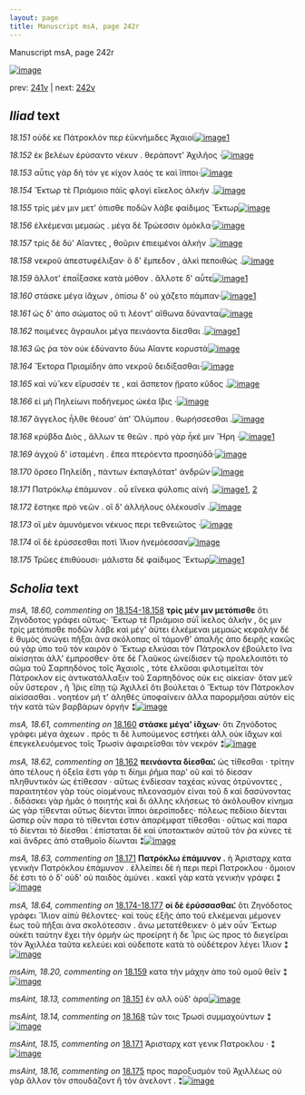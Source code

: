 ```yaml
---
layout: page
title: Manuscript msA, page 242r
---
```


Manuscript msA, page 242r

[![image](http://www.homermultitext.org/iipsrv?OBJ=IIP,1.0&FIF=/project/homer/pyramidal/deepzoom/hmt/vaimg/2017a/VA242RN_0413.tif&WID=100&CVT=JPEG)](http://www.homermultitext.org/ict2/?urn=urn:cite2:hmt:vaimg.2017a:VA242RN_0413)

prev:  [241v](../241v) | next:  [242v](../242v)

## *Iliad* text

*18.151* <a id="18.151"/> οὐδέ κε Πάτροκλόν περ ἐϋκνήμιδες Ἀχαιοὶ[![image](http://www.homermultitext.org/iipsrv?OBJ=IIP,1.0&FIF=/project/homer/pyramidal/deepzoom/hmt/vaimg/2017a/VA242RN_0413.tif&RGN=0.2,0.1893,0.385,0.0316&WID=1000&CVT=JPEG)](http://www.homermultitext.org/ict2/?urn=urn:cite2:hmt:vaimg.2017a:VA242RN_0413@0.2,0.1893,0.385,0.0316)[1](#msAint_18.13)

*18.152* <a id="18.152"/> ἐκ βελέων ἐρύσαντο νέκυν . θεράποντ' Ἀχιλῆος ·[![image](http://www.homermultitext.org/iipsrv?OBJ=IIP,1.0&FIF=/project/homer/pyramidal/deepzoom/hmt/vaimg/2017a/VA242RN_0413.tif&RGN=0.204,0.2126,0.402,0.0248&WID=1000&CVT=JPEG)](http://www.homermultitext.org/ict2/?urn=urn:cite2:hmt:vaimg.2017a:VA242RN_0413@0.204,0.2126,0.402,0.0248)

*18.153* <a id="18.153"/> αὖτις γὰρ δὴ τόν γε κίχον λαός τε καὶ ἵπποι·[![image](http://www.homermultitext.org/iipsrv?OBJ=IIP,1.0&FIF=/project/homer/pyramidal/deepzoom/hmt/vaimg/2017a/VA242RN_0413.tif&RGN=0.197,0.2322,0.363,0.0248&WID=1000&CVT=JPEG)](http://www.homermultitext.org/ict2/?urn=urn:cite2:hmt:vaimg.2017a:VA242RN_0413@0.197,0.2322,0.363,0.0248)

*18.154* <a id="18.154"/> Ἕκτωρ τὲ Πριάμοιο πάϊς φλογὶ εἴκελος ἀλκήν .[![image](http://www.homermultitext.org/iipsrv?OBJ=IIP,1.0&FIF=/project/homer/pyramidal/deepzoom/hmt/vaimg/2017a/VA242RN_0413.tif&RGN=0.198,0.2517,0.416,0.0263&WID=1000&CVT=JPEG)](http://www.homermultitext.org/ict2/?urn=urn:cite2:hmt:vaimg.2017a:VA242RN_0413@0.198,0.2517,0.416,0.0263)

*18.155* <a id="18.155"/> τρὶς μέν μιν μετ' όπισθε ποδῶν λάβε φαίδιμος Ἕκτωρ[![image](http://www.homermultitext.org/iipsrv?OBJ=IIP,1.0&FIF=/project/homer/pyramidal/deepzoom/hmt/vaimg/2017a/VA242RN_0413.tif&RGN=0.193,0.2727,0.424,0.0248&WID=1000&CVT=JPEG)](http://www.homermultitext.org/ict2/?urn=urn:cite2:hmt:vaimg.2017a:VA242RN_0413@0.193,0.2727,0.424,0.0248)

*18.156* <a id="18.156"/> ἑλκέμεναι μεμαὼς . μέγα δὲ Τρώεσσιν ὁμόκλα·[![image](http://www.homermultitext.org/iipsrv?OBJ=IIP,1.0&FIF=/project/homer/pyramidal/deepzoom/hmt/vaimg/2017a/VA242RN_0413.tif&RGN=0.192,0.2893,0.42,0.0255&WID=1000&CVT=JPEG)](http://www.homermultitext.org/ict2/?urn=urn:cite2:hmt:vaimg.2017a:VA242RN_0413@0.192,0.2893,0.42,0.0255)

*18.157* <a id="18.157"/> τρὶς δὲ δύ' Αἴαντες , θοῦριν ἐπιειμένοι ἀλκὴν .[![image](http://www.homermultitext.org/iipsrv?OBJ=IIP,1.0&FIF=/project/homer/pyramidal/deepzoom/hmt/vaimg/2017a/VA242RN_0413.tif&RGN=0.189,0.308,0.409,0.0248&WID=1000&CVT=JPEG)](http://www.homermultitext.org/ict2/?urn=urn:cite2:hmt:vaimg.2017a:VA242RN_0413@0.189,0.308,0.409,0.0248)

*18.158* <a id="18.158"/> νεκροῦ ἀπεστυφέλιξαν· ὃ δ' ἔμπεδον , ἀλκὶ πεποιθὼς .[![image](http://www.homermultitext.org/iipsrv?OBJ=IIP,1.0&FIF=/project/homer/pyramidal/deepzoom/hmt/vaimg/2017a/VA242RN_0413.tif&RGN=0.191,0.3268,0.442,0.0255&WID=1000&CVT=JPEG)](http://www.homermultitext.org/ict2/?urn=urn:cite2:hmt:vaimg.2017a:VA242RN_0413@0.191,0.3268,0.442,0.0255)

*18.159* <a id="18.159"/> ἄλλοτ' ἐπαΐξασκε κατὰ μόθον . ἄλλοτε δ' αὖτε[![image](http://www.homermultitext.org/iipsrv?OBJ=IIP,1.0&FIF=/project/homer/pyramidal/deepzoom/hmt/vaimg/2017a/VA242RN_0413.tif&RGN=0.187,0.3449,0.408,0.027&WID=1000&CVT=JPEG)](http://www.homermultitext.org/ict2/?urn=urn:cite2:hmt:vaimg.2017a:VA242RN_0413@0.187,0.3449,0.408,0.027)[1](#msAim_18.20)

*18.160* <a id="18.160"/> στάσκε μέγα ἰ̈άχων , ὀπίσω δ' οὐ χάζετο πάμπαν·[![image](http://www.homermultitext.org/iipsrv?OBJ=IIP,1.0&FIF=/project/homer/pyramidal/deepzoom/hmt/vaimg/2017a/VA242RN_0413.tif&RGN=0.185,0.3659,0.425,0.0255&WID=1000&CVT=JPEG)](http://www.homermultitext.org/ict2/?urn=urn:cite2:hmt:vaimg.2017a:VA242RN_0413@0.185,0.3659,0.425,0.0255)[1](#msA_18.61)

*18.161* <a id="18.161"/> ὡς δ' ἀπο σώματος οὔ τι λέοντ' αἴθωνα δύνανται[![image](http://www.homermultitext.org/iipsrv?OBJ=IIP,1.0&FIF=/project/homer/pyramidal/deepzoom/hmt/vaimg/2017a/VA242RN_0413.tif&RGN=0.185,0.3869,0.422,0.0233&WID=1000&CVT=JPEG)](http://www.homermultitext.org/ict2/?urn=urn:cite2:hmt:vaimg.2017a:VA242RN_0413@0.185,0.3869,0.422,0.0233)

*18.162* <a id="18.162"/> ποιμένες ἄγραυλοι μέγα πεινάοντα δίεσθαι .[![image](http://www.homermultitext.org/iipsrv?OBJ=IIP,1.0&FIF=/project/homer/pyramidal/deepzoom/hmt/vaimg/2017a/VA242RN_0413.tif&RGN=0.183,0.4042,0.402,0.0255&WID=1000&CVT=JPEG)](http://www.homermultitext.org/ict2/?urn=urn:cite2:hmt:vaimg.2017a:VA242RN_0413@0.183,0.4042,0.402,0.0255)[1](#msA_18.62)

*18.163* <a id="18.163"/> ὥς ῥα τὸν οὐκ ἐδύναντο δύω Αἴαντε κορυστὰ[![image](http://www.homermultitext.org/iipsrv?OBJ=IIP,1.0&FIF=/project/homer/pyramidal/deepzoom/hmt/vaimg/2017a/VA242RN_0413.tif&RGN=0.188,0.4252,0.385,0.024&WID=1000&CVT=JPEG)](http://www.homermultitext.org/ict2/?urn=urn:cite2:hmt:vaimg.2017a:VA242RN_0413@0.188,0.4252,0.385,0.024)

*18.164* <a id="18.164"/> Ἕκτορα Πριαμίδην ἀπο νεκροῦ δειδίξασθαι·[![image](http://www.homermultitext.org/iipsrv?OBJ=IIP,1.0&FIF=/project/homer/pyramidal/deepzoom/hmt/vaimg/2017a/VA242RN_0413.tif&RGN=0.187,0.441,0.402,0.0278&WID=1000&CVT=JPEG)](http://www.homermultitext.org/ict2/?urn=urn:cite2:hmt:vaimg.2017a:VA242RN_0413@0.187,0.441,0.402,0.0278)

*18.165* <a id="18.165"/> καὶ νύ̆ κεν εἴρυσσέν τε , καὶ ἄσπετον ᾔρατο κῦδος .[![image](http://www.homermultitext.org/iipsrv?OBJ=IIP,1.0&FIF=/project/homer/pyramidal/deepzoom/hmt/vaimg/2017a/VA242RN_0413.tif&RGN=0.185,0.4628,0.411,0.0263&WID=1000&CVT=JPEG)](http://www.homermultitext.org/ict2/?urn=urn:cite2:hmt:vaimg.2017a:VA242RN_0413@0.185,0.4628,0.411,0.0263)

*18.166* <a id="18.166"/> εἰ μὴ Πηλείωνι ποδήνεμος ὠκέα Ι̂̈ρις ·[![image](http://www.homermultitext.org/iipsrv?OBJ=IIP,1.0&FIF=/project/homer/pyramidal/deepzoom/hmt/vaimg/2017a/VA242RN_0413.tif&RGN=0.183,0.4816,0.367,0.0255&WID=1000&CVT=JPEG)](http://www.homermultitext.org/ict2/?urn=urn:cite2:hmt:vaimg.2017a:VA242RN_0413@0.183,0.4816,0.367,0.0255)

*18.167* <a id="18.167"/> ἄγγελος ἦλθε θέουσ' ἀπ' Ὀλύμπου . θωρήσσεσθαι .[![image](http://www.homermultitext.org/iipsrv?OBJ=IIP,1.0&FIF=/project/homer/pyramidal/deepzoom/hmt/vaimg/2017a/VA242RN_0413.tif&RGN=0.187,0.4996,0.404,0.027&WID=1000&CVT=JPEG)](http://www.homermultitext.org/ict2/?urn=urn:cite2:hmt:vaimg.2017a:VA242RN_0413@0.187,0.4996,0.404,0.027)

*18.168* <a id="18.168"/> κρύβδα Διὸς , ἄλλων τε θεῶν . πρὸ γὰρ ἧκέ μιν Ἥρη ·[![image](http://www.homermultitext.org/iipsrv?OBJ=IIP,1.0&FIF=/project/homer/pyramidal/deepzoom/hmt/vaimg/2017a/VA242RN_0413.tif&RGN=0.187,0.5184,0.422,0.0248&WID=1000&CVT=JPEG)](http://www.homermultitext.org/ict2/?urn=urn:cite2:hmt:vaimg.2017a:VA242RN_0413@0.187,0.5184,0.422,0.0248)[1](#msAint_18.14)

*18.169* <a id="18.169"/> ἀγχοῦ δ' ἱσταμένη . ἔπεα πτερόεντα προσηύδᾱ·[![image](http://www.homermultitext.org/iipsrv?OBJ=IIP,1.0&FIF=/project/homer/pyramidal/deepzoom/hmt/vaimg/2017a/VA242RN_0413.tif&RGN=0.183,0.5364,0.409,0.0248&WID=1000&CVT=JPEG)](http://www.homermultitext.org/ict2/?urn=urn:cite2:hmt:vaimg.2017a:VA242RN_0413@0.183,0.5364,0.409,0.0248)

*18.170* <a id="18.170"/> ὄρσεο Πηλείδη , πάντων ἐκπαγλότατ' ἀνδρῶν·[![image](http://www.homermultitext.org/iipsrv?OBJ=IIP,1.0&FIF=/project/homer/pyramidal/deepzoom/hmt/vaimg/2017a/VA242RN_0413.tif&RGN=0.186,0.5582,0.409,0.0233&WID=1000&CVT=JPEG)](http://www.homermultitext.org/ict2/?urn=urn:cite2:hmt:vaimg.2017a:VA242RN_0413@0.186,0.5582,0.409,0.0233)

*18.171* <a id="18.171"/> Πατρόκλῳ ἐπάμυνον . οὗ εἵνεκα φύλοπις αἰνὴ .[![image](http://www.homermultitext.org/iipsrv?OBJ=IIP,1.0&FIF=/project/homer/pyramidal/deepzoom/hmt/vaimg/2017a/VA242RN_0413.tif&RGN=0.184,0.577,0.417,0.0218&WID=1000&CVT=JPEG)](http://www.homermultitext.org/ict2/?urn=urn:cite2:hmt:vaimg.2017a:VA242RN_0413@0.184,0.577,0.417,0.0218)[1](#msAint_18.15), [2](#msA_18.63)

*18.172* <a id="18.172"/> ἕστηκε πρὸ νεῶν . οἳ δ' ἀλλήλους ὀλέκουσῑν .[![image](http://www.homermultitext.org/iipsrv?OBJ=IIP,1.0&FIF=/project/homer/pyramidal/deepzoom/hmt/vaimg/2017a/VA242RN_0413.tif&RGN=0.19,0.5935,0.375,0.0218&WID=1000&CVT=JPEG)](http://www.homermultitext.org/ict2/?urn=urn:cite2:hmt:vaimg.2017a:VA242RN_0413@0.19,0.5935,0.375,0.0218)

*18.173* <a id="18.173"/> οἳ μὲν ἀμυνόμενοι νέκυος περι τεθνειῶτος ·[![image](http://www.homermultitext.org/iipsrv?OBJ=IIP,1.0&FIF=/project/homer/pyramidal/deepzoom/hmt/vaimg/2017a/VA242RN_0413.tif&RGN=0.188,0.6123,0.408,0.0233&WID=1000&CVT=JPEG)](http://www.homermultitext.org/ict2/?urn=urn:cite2:hmt:vaimg.2017a:VA242RN_0413@0.188,0.6123,0.408,0.0233)

*18.174* <a id="18.174"/> οἳ δὲ ἐρύσσεσθαι ποτὶ Ί̈λιον ἠνεμόεσσαν[![image](http://www.homermultitext.org/iipsrv?OBJ=IIP,1.0&FIF=/project/homer/pyramidal/deepzoom/hmt/vaimg/2017a/VA242RN_0413.tif&RGN=0.185,0.6304,0.365,0.0233&WID=1000&CVT=JPEG)](http://www.homermultitext.org/ict2/?urn=urn:cite2:hmt:vaimg.2017a:VA242RN_0413@0.185,0.6304,0.365,0.0233)

*18.175* <a id="18.175"/> Τρῶες ἐπιθύουσι· μάλιστα δὲ φαίδιμος Ἕκτωρ[![image](http://www.homermultitext.org/iipsrv?OBJ=IIP,1.0&FIF=/project/homer/pyramidal/deepzoom/hmt/vaimg/2017a/VA242RN_0413.tif&RGN=0.184,0.6506,0.374,0.0301&WID=1000&CVT=JPEG)](http://www.homermultitext.org/ict2/?urn=urn:cite2:hmt:vaimg.2017a:VA242RN_0413@0.184,0.6506,0.374,0.0301)[1](#msAint_18.16)

## *Scholia* text

*msA, 18.60, commenting on* [18.154-18.158](#18.154-18.158)  <a id="msA_18.60"/> **τρὶς μέν μιν μετόπισθε** ὅτι Ζηνόδοτος γράφει οὕτως· Ἕκτωρ τὲ Πριάμοιο σὺῒ ΐκελος ἀλκὴν , ὅς μιν τρὶς μετόπισθε ποδῶν λάβε καὶ μέγ' ἀϋτει ἐλκέμεναι μεμαώς κεφαλὴν δέ ἑ θυμὸς ἀνώγει πῆξαι ἀνα σκόλοπας οἳ τάμονθ' ἁπαλῆς ἀπο δειρῆς κακῶς οὐ γὰρ ὑπο τοῦ τὸν καιρὸν ὁ Ἕκτωρ ελκύσαι τὸν Πάτροκλον ἐβούλετο ἵνα αἰκίσηται ἀλλ' έμπροσθεν· ὅτε δὲ Γλαῦκος ὠνείδισεν τῷ προλελοιπότι τὸ σῶμα τοῦ Σαρπηδόνος τοῖς Ἀχαιοῖς , τότε ἑλκῦσαι φιλοτιμεῖται τὸν Πάτροκλον εἰς ἀντικατάλλαξιν τοῦ Σαρπηδόνος οὐκ εις αἰκείαν· ὅταν με̏ν οὖν ὕστερον , ῆ Ἶ̈ρις εἴπῃ τῷ Ἀχιλλεῖ ὅτι βούλεται ὁ Ἕκτωρ τὸν Πάτροκλον αἰκίσασθαι . νοητέον μή τ' ἀληθὲς ὑποφαίνειν ἀλλα παρορμῆσαι αὐτὸν εἰς τὴν κατὰ τῶν βαρβάρων ὀργήν ⁑[![image](http://www.homermultitext.org/iipsrv?OBJ=IIP,1.0&FIF=/project/homer/pyramidal/deepzoom/hmt/vaimg/2017a/VA242RN_0413.tif&RGN=0.186,0.0744,0.662,0.1059&WID=1000&CVT=JPEG)](http://www.homermultitext.org/ict2/?urn=urn:cite2:hmt:vaimg.2017a:VA242RN_0413@0.186,0.0744,0.662,0.1059)

*msA, 18.61, commenting on* [18.160](#18.160)  <a id="msA_18.61"/> **στάσκε μέγα' ἰ̈άχων·** ὅτι Ζηνόδοτος γράφει μέγα ἀχεων . πρός τι δὲ λυπούμενος εστήκει ἀλλ οὐκ ἰ̈άχων καὶ ἐπεγκελευόμενος τοῖς Τρωσὶν ἀφαιρεῖσθαι τὸν νεκρόν ⁑[![image](http://www.homermultitext.org/iipsrv?OBJ=IIP,1.0&FIF=/project/homer/pyramidal/deepzoom/hmt/vaimg/2017a/VA242RN_0413.tif&RGN=0.611,0.3689,0.21,0.0721&WID=1000&CVT=JPEG)](http://www.homermultitext.org/ict2/?urn=urn:cite2:hmt:vaimg.2017a:VA242RN_0413@0.611,0.3689,0.21,0.0721)

*msA, 18.62, commenting on* [18.162](#18.162)  <a id="msA_18.62"/> **πεινάοντα δίεσθαι⁚** ὡς τίθεσθαι · τρίτην ἀπο τέλους ἡ ὀξεῖα ἔστι γάρ τι δίημι ῥῆμα παρ' οῦ καὶ τὸ δίεσαν πληθυντικὸν ὡς ἐτίθεσαν · αὔτως ἐνδίεσαν ταχέας κύνας ὀτρύνοντες , παραιτητέον γὰρ τοὺς οἰομένους πλεονασμὸν εἰναι τοῦ δ καὶ δασύνοντας . διδάσκει γὰρ ἡμᾶς ὁ ποιητὴς καὶ δι άλλης κλήσεως τὸ ἀκόλουθον κίνημα ὡς γὰρ τίθενται οὕτως δίενται ἵπποι ἀερσίποδες· πόλεως πεδίοιο δίενται ὥσπερ οὖν παρα τὸ τίθενται ἐστιν ἀπαρέμφατ τίθεσθαι · οὕτως καὶ παρα τὸ δίενται τὸ δίεσθαι ⁚ ἐπίσταται δὲ καὶ ὑποτακτικὸν αὐτοῦ τὸν ῥα κύνες τὲ καὶ ἄνδρες ἀπὸ σταθμοῖο δίωνται ⁑[![image](http://www.homermultitext.org/iipsrv?OBJ=IIP,1.0&FIF=/project/homer/pyramidal/deepzoom/hmt/vaimg/2017a/VA242RN_0413.tif&RGN=0.6,0.4335,0.21,0.2096&WID=1000&CVT=JPEG)](http://www.homermultitext.org/ict2/?urn=urn:cite2:hmt:vaimg.2017a:VA242RN_0413@0.6,0.4335,0.21,0.2096)

*msA, 18.63, commenting on* [18.171](#18.171)  <a id="msA_18.63"/> **Πατρόκλω ἐπάμυνον .** ἡ Ἀρισταρχ κατα γενικὴν Πατρόκλου ἐπάμυνον . ἐλλείπει δὲ ἡ περι περὶ Πατροκλου · ὅμοιον δέ ἐστι τὸ ὁ δ' οὐδ' οὑ παιδὸς ἀμύνει . κακεῖ γὰρ κατὰ γενικὴν γράφει ⁑[![image](http://www.homermultitext.org/iipsrv?OBJ=IIP,1.0&FIF=/project/homer/pyramidal/deepzoom/hmt/vaimg/2017a/VA242RN_0413.tif&RGN=0.174,0.6349,0.639,0.0751&WID=1000&CVT=JPEG)](http://www.homermultitext.org/ict2/?urn=urn:cite2:hmt:vaimg.2017a:VA242RN_0413@0.174,0.6349,0.639,0.0751)

*msA, 18.64, commenting on* [18.174-18.177](#18.174-18.177)  <a id="msA_18.64"/> **οἱ δὲ ἐρύσσασθαι⁚** ὅτι Ζηνόδοτος γράφει Ἴ̈λιον αἰπὺ θέλοντες· καὶ τοὺς ἑξῆς ἀπο τοῦ ελκέμεναι μέμονεν ἕως τοῦ πῆξαι ἀνα σκολότεσσιν . ἄνω μετατέθεικεν· ὁ μὲν οὖν Ἕκτωρ οὐκέτι ταύτην ἔχει τὴν ὁρμὴν ὡς προείρητ ἡ δε Ἶρις ὡς προς τὸ διεγεῖραι τὸν Ἀχιλλέα ταῦτα κελεύει καὶ οὐδεποτε κατὰ τὸ οὐδέτερον λέγει Ί̈λιον ⁑[![image](http://www.homermultitext.org/iipsrv?OBJ=IIP,1.0&FIF=/project/homer/pyramidal/deepzoom/hmt/vaimg/2017a/VA242RN_0413.tif&RGN=0.17,0.6897,0.633,0.0526&WID=1000&CVT=JPEG)](http://www.homermultitext.org/ict2/?urn=urn:cite2:hmt:vaimg.2017a:VA242RN_0413@0.17,0.6897,0.633,0.0526)

*msAim, 18.20, commenting on* [18.159](#18.159)  <a id="msAim_18.20"/> κατα τὴν μάχην ἀπο τοῦ ομοῦ θεῖν ⁑[![image](http://www.homermultitext.org/iipsrv?OBJ=IIP,1.0&FIF=/project/homer/pyramidal/deepzoom/hmt/vaimg/2017a/VA242RN_0413.tif&RGN=0.59,0.3486,0.051,0.0376&WID=1000&CVT=JPEG)](http://www.homermultitext.org/ict2/?urn=urn:cite2:hmt:vaimg.2017a:VA242RN_0413@0.59,0.3486,0.051,0.0376)

*msAint, 18.13, commenting on* [18.151](#18.151)  <a id="msAint_18.13"/> ἐν αλλ οὐδ' ἀρα[![image](http://www.homermultitext.org/iipsrv?OBJ=IIP,1.0&FIF=/project/homer/pyramidal/deepzoom/hmt/vaimg/2017a/VA242RN_0413.tif&RGN=0.147,0.1908,0.056,0.0301&WID=1000&CVT=JPEG)](http://www.homermultitext.org/ict2/?urn=urn:cite2:hmt:vaimg.2017a:VA242RN_0413@0.147,0.1908,0.056,0.0301)

*msAint, 18.14, commenting on* [18.168](#18.168)  <a id="msAint_18.14"/> τῶν τοις Τρωσὶ συμμαχούντων ⁑[![image](http://www.homermultitext.org/iipsrv?OBJ=IIP,1.0&FIF=/project/homer/pyramidal/deepzoom/hmt/vaimg/2017a/VA242RN_0413.tif&RGN=0.134,0.5214,0.061,0.0233&WID=1000&CVT=JPEG)](http://www.homermultitext.org/ict2/?urn=urn:cite2:hmt:vaimg.2017a:VA242RN_0413@0.134,0.5214,0.061,0.0233)

*msAint, 18.15, commenting on* [18.171](#18.171)  <a id="msAint_18.15"/> Ἀρισταρχ κατ γενικ Πατροκλου · ⁑[![image](http://www.homermultitext.org/iipsrv?OBJ=IIP,1.0&FIF=/project/homer/pyramidal/deepzoom/hmt/vaimg/2017a/VA242RN_0413.tif&RGN=0.138,0.58,0.055,0.0301&WID=1000&CVT=JPEG)](http://www.homermultitext.org/ict2/?urn=urn:cite2:hmt:vaimg.2017a:VA242RN_0413@0.138,0.58,0.055,0.0301)

*msAint, 18.16, commenting on* [18.175](#18.175)  <a id="msAint_18.16"/> προς παροξυσμὸν τοῦ Ἀχιλλέως οὐ γὰρ ἄλλον τὸν σπουδάζοντ ἢ τὸν ἀνελοντ . ⁑[![image](http://www.homermultitext.org/iipsrv?OBJ=IIP,1.0&FIF=/project/homer/pyramidal/deepzoom/hmt/vaimg/2017a/VA242RN_0413.tif&RGN=0.143,0.6514,0.145,0.0406&WID=1000&CVT=JPEG)](http://www.homermultitext.org/ict2/?urn=urn:cite2:hmt:vaimg.2017a:VA242RN_0413@0.143,0.6514,0.145,0.0406)